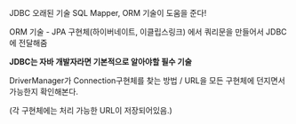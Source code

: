 JDBC 오래된 기술 SQL Mapper, ORM 기술이 도움을 준다!

ORM 기술 - JPA 구현체(하이버네이트, 이클립스링크) 에서 쿼리문을 만들어서 JDBC에 전달해줌

**JDBC는 자바 개발자라면 기본적으로 알아야할 필수 기술**



DriverManager가 Connection구현체를 찾는 방법 / URL을 모든 구현체에 던지면서 가능한지 확인해본다. 

(각 구현체에는 처리 가능한 URL이 저장되어있음.)

